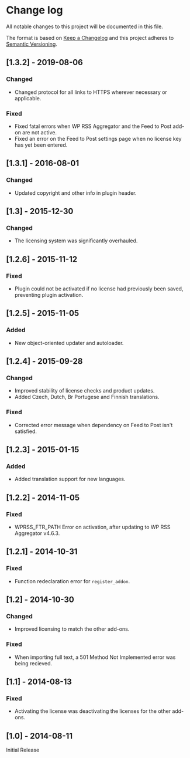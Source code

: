 # Change log
All notable changes to this project will be documented in this file.

The format is based on [Keep a Changelog](http://keepachangelog.com/)
and this project adheres to [Semantic Versioning](http://semver.org/).

## [1.3.2] - 2019-08-06
### Changed
* Changed protocol for all links to HTTPS wherever necessary or applicable.

### Fixed
* Fixed fatal errors when WP RSS Aggregator and the Feed to Post add-on are not active.
* Fixed an error on the Feed to Post settings page when no license key has yet been entered.

## [1.3.1] - 2016-08-01
### Changed
* Updated copyright and other info in plugin header.

## [1.3] - 2015-12-30
### Changed
* The licensing system was significantly overhauled.

## [1.2.6] - 2015-11-12
### Fixed
* Plugin could not be activated if no license had previously been saved, preventing plugin activation.

## [1.2.5] - 2015-11-05
### Added
* New object-oriented updater and autoloader.

## [1.2.4] - 2015-09-28
### Changed
* Improved stability of license checks and product updates.
* Added Czech, Dutch, Br Portugese and Finnish translations.

### Fixed
* Corrected error message when dependency on Feed to Post isn't satisfied.

## [1.2.3] - 2015-01-15
### Added
* Added translation support for new languages.

## [1.2.2] - 2014-11-05
### Fixed
* WPRSS_FTR_PATH Error on activation, after updating to WP RSS Aggregator v4.6.3.

## [1.2.1] - 2014-10-31
### Fixed
* Function redeclaration error for `register_addon`.

## [1.2] - 2014-10-30
### Changed
* Improved licensing to match the other add-ons.

### Fixed
* When importing full text, a 501 Method Not Implemented error was being recieved.

## [1.1] - 2014-08-13
### Fixed
* Activating the license was deactivating the licenses for the other add-ons.

## [1.0] - 2014-08-11
Initial Release
